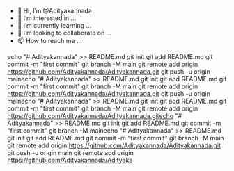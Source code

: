 - 👋 Hi, I’m @Adityakannada
- 👀 I’m interested in ...
- 🌱 I’m currently learning ...
- 💞️ I’m looking to collaborate on ...
- 📫 How to reach me ...

<!---
Adityakannada/Adityakannada is a ✨ special ✨ repository because its `README.md` (this file) appears on your GitHub profile.
You can click the Preview link to take a look at your changes.
--->
echo "# Adityakannada" >> README.md
git init
git add README.md
git commit -m "first commit"
git branch -M main
git remote add origin https://github.com/Adityakannada/Adityakannada.git
git push -u origin mainecho "# Adityakannada" >> README.md
git init
git add README.md
git commit -m "first commit"
git branch -M main
git remote add origin https://github.com/Adityakannada/Adityakannada.git
git push -u origin mainecho "# Adityakannada" >> README.md
git init
git add README.md
git commit -m "first commit"
git branch -M main
git remote add origin https://github.com/Adityakannada/Adityakannada.gitecho "# Adityakannada" >> README.md
git init
git add README.md
git commit -m "first commit"
git branch -M mainecho "# Adityakannada" >> README.md
git init
git add README.md
git commit -m "first commit"
git branch -M main
git remote add origin https://github.com/Adityakannada/Adityakannada.git
git push -u origin main
git remote add origin https://github.com/Adityakannada/Adityaka
